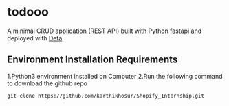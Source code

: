 # todooo
A minimal CRUD application (REST API) built with Python [fastapi](https://fastapi.tiangolo.com/) and deployed with [Deta](https://www.deta.sh/).  

## Environment Installation Requirements 

1.Python3 environment installed on Computer
2.Run the following command to download the github repo 

```
git clone https://github.com/karthikhosur/Shopify_Internship.git
```

